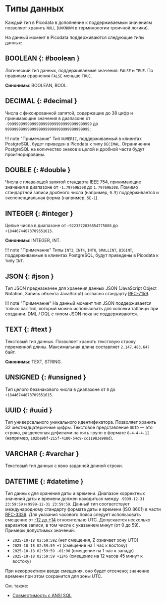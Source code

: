 # Типы данных

Каждый тип в Picodata в дополнение к поддерживаемым значениям позволяет хранить `NULL`
(`UNKNOWN` в терминологии троичной логики).

На данный момент в Picodata поддерживаются следующие типы данных:

## BOOLEAN {: #boolean }

Логический тип данных, поддерживаемые значения: `FALSE` и `TRUE`. По правилам сравнения
`FALSE` меньше `TRUE`.

**Синонимы**: BOOLEAN, BOOL.

## DECIMAL {: #decimal }

Числа с фиксированной запятой, содержащие до 38 цифр и принимающие значения в диапазоне
от `-99999999999999999999999999999999999999` до `99999999999999999999999999999999999999`;

!!! note "Примечание"
    Тип `NUMERIC`, поддерживаемый в клиентах PostgreSQL,
    будет приведен в Picodata к типу `DECIMAL`. Ограничения PostgreSQL
    на количество знаков в целой и дробной части будут проигнорированы.

## DOUBLE {: #double }

Числа с плавающей запятой стандарта IEEE 754, принимающие значения в диапазоне от
`-1.79769E308` до `1.79769E308`.
Помимо стандартной записи дробного числа (например, `0.5`) поддерживается и
экспоненциальная форма (например, `5E-1`).

## INTEGER {: #integer }

Целые числа в диапазоне от `−9223372036854775808` до `+18446744073709551615`.

**Синонимы**: INTEGER, INT.

!!! note "Примечание"
    Типы `INT2`, `INT4`, `INT8`, `SMALLINT`, `BIGINT`, поддерживаемые в
    клиентах PostgreSQL, будут приведены в Picodata к типу `INT`.

## JSON {: #json }

Тип JSON предназначен для хранения данных JSON (JavaScript Object Notation, Запись объекта JavaScript) согласно стандарту [RFC-7159].

!!! note "Примечание"
    На данный момент тип JSON поддерживается только как тип, который можно использовать для колонки таблицы
    при создании. DML / DQL с типом JSON пока не поддерживаются.

## TEXT {: #text }

Текстовый тип данных. Позволяет хранить текстовую строку переменной длины. Максимальная
длина составляет `2,147,483,647` байт.

**Синонимы**: TEXT, STRING.

## UNSIGNED {: #unsigned }

Тип целого беззнакового числа в диапазоне от `0` до `+18446744073709551615`.

## UUID {: #uuid }

Тип универсального уникального идентификатора. Позволяет хранить 32 шестнадцатеричные цифры.
Текстовое представление `UUID` — это строка, разделенная дефисами на пять групп в формате
`8-4-4-4-12` (например, `102be9bf-215f-4180-b4c9-cc11983e988d`).

## VARCHAR {: #varchar }

Текстовый тип данных с явно заданной длиной строки.

## DATETIME {: #datetime }

Тип данных для хранения даты и времени. Диапазон корректных значений
даты и времени должен находиться между `-9999-12-31 23:59:59` и
`9999-12-31 23:59:59`. Данный тип соответствует международному стандарту
формата даты и времени (ISO 8601) в части [RFC-3339]. Для
указания часового пояса следует использовать смещение от [-12 до +14]
относительно UTC. Допускается несколько вариантов записи, в том числе с
указанием минут (от 0 до 59). Примеры допустимых значений:

- `2025-10-18 02:59:59Z` (нет смещения, Z означает зону UTC)
- `2025-10-18 02:59:59 +1` (смещение на 1 час к востоку)
- `2025-10-18 02:59:59 -01:00` (смещение на 1 час к западу)
- `2025-10-18 02:59:59 +1245` (смещение на 12 часов 45 минут к востоку)

При некорректном вводе смещения, оно будет отсечено; значение времени
при этом сохранится для зоны UTC.

[-12 до +14]: https://ru.wikipedia.org/wiki/Всемирное_координированное_время#Использование
[RFC-3339]: https://datatracker.ietf.org/doc/html/rfc3339
[RFC-7159]: https://datatracker.ietf.org/doc/html/rfc7159

См. также:

- [Совместимость с ANSI SQL](ansi_sql.md)
